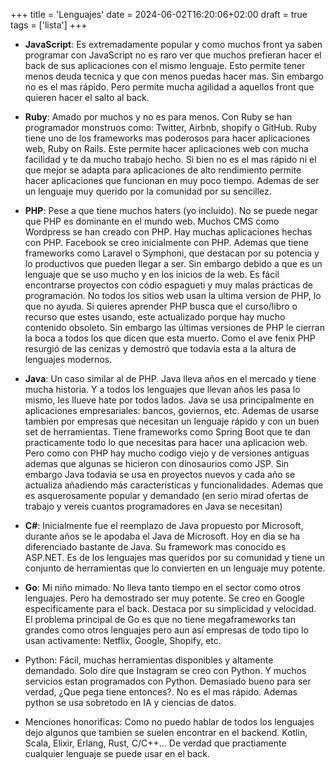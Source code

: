 +++
title = 'Lenguajes'
date = 2024-06-02T16:20:06+02:00
draft = true
tags = ['lista']
+++

- **JavaScript**: Es extremadamente popular y como muchos front ya saben programar con JavaScript no es raro ver que muchos
prefieran hacer el back de sus aplicaciones con el mismo lenguaje. Esto permite tener menos deuda tecnica y que con menos
puedas hacer mas. Sin embargo no es el mas rápido. Pero permite mucha agilidad a aquellos front que quieren hacer el salto al back.

- **Ruby**: Amado por muchos y no es para menos. Con Ruby se han programador monstruos como: Twitter, Airbnb, shopify o GitHub. Ruby
tiene uno de los frameworks mas poderosos para hacer aplicaciones web, Ruby on Rails. Este permite hacer aplicaciones
web con mucha facilidad y te da mucho trabajo hecho. Si bien no es el mas rápido ni el que mejor se adapta para
aplicaciones de alto rendimiento permite hacer aplicaciones que funcionan en muy poco tiempo. Ademas de ser un lenguaje
muy querido por la comunidad por su sencillez.

- **PHP**: Pese a que tiene muchos haters (yo incluido). No se puede negar que PHP es dominante en el mundo web. Muchos
CMS como Wordpress se han creado con PHP. Hay muchas aplicaciones hechas con PHP. Facebook se creo inicialmente con PHP.
Ademas que tiene frameworks como Laravel o Symphoni, que destacan por su potencia y lo productivos que pueden llegar a ser.
Sin embargo debido a que es un lenguaje que se uso mucho y en los inicios de la web. Es fácil encontrarse proyectos
con códio espagueti y muy malas prácticas de programación. No todos los sitios web usan la ultima version de PHP,
lo que no ayuda. Si quieres aprender PHP busca que el curso/libro o recurso que estes usando, este actualizado porque
hay mucho contenido obsoleto. Sin embargo las últimas versiones de PHP le cierran la boca a todos los que dicen que
esta muerto. Como el ave fenix PHP resurgió de las cenizas y demostró que todavia esta a la altura de lenguajes modernos.

- **Java**: Un caso similar al de PHP. Java lleva años en el mercado y tiene mucha historia. Y a todos los lenguajes
que llevan años les pasa lo mismo, les llueve hate por todos lados. Java se usa principalmente en aplicaciones empresariales:
bancos, goviernos, etc. Ademas de usarse tambien por empresas que necesitan un lenguaje rápido y con un buen set
de herramientas. Tiene frameworks como Spring Boot que te dan practicamente todo lo que necesitas para hacer una aplicacion web.
Pero como con PHP hay mucho codigo viejo y de versiones antiguas ademas que algunas se hicieron con dinosaurios como JSP.
Sin embargo Java todavia se usa en proyectos nuevos y cada año se actualiza añadiendo más características y funcionalidades.
Ademas que es asquerosamente popular y demandado (en serio mirad ofertas de trabajo y vereis cuantos programadores en
Java se necesitan)

- **C#**: Inicialmente fue el reemplazo de Java propuesto por Microsoft, durante años se le apodaba el Java de Microsoft.
Hoy en dia se ha diferenciado bastante de Java. Su framework mas conocido es ASP.NET. Es de los lenguajes mas queridos
por su comunidad y tiene un conjunto de herramientas que lo convierten en un lenguaje muy potente.


- **Go**: Mi niño mimado. No lleva tanto tiempo en el sector como otros lenguajes. Pero ha demostrado ser muy potente.
Se creo en Google especificamente para el back. Destaca por su simplicidad y velocidad. El problema principal de Go
es que no tiene megaframeworks tan grandes como otros lenguajes pero aun así empresas de todo tipo lo usan activamente:
Netflix, Google, Shopify, etc.
- Python: Fácil, muchas herramientas disponibles y altamente demandado. Solo dire que Instagram se creo con Python.
Y muchos servicios estan programados con Python. Demasiado bueno para ser verdad, ¿Que pega tiene entonces?. No es el
mas rápido. Ademas python se usa sobretodo en IA y ciencias de datos.

- Menciones honorificas: Como no puedo hablar de todos los lenguajes dejo algunos que tambien se suelen encontrar en
el backend. Kotlin, Scala, Elixir, Erlang, Rust, C/C++... De verdad que practiamente cualquier lenguaje se puede usar
en el back.
